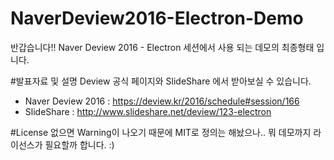 # NaverDeview2016-Electron-Demo
반갑습니다!!
Naver Deview 2016 - Electron 세션에서 사용 되는 데모의 최종형태 입니다.

#발표자료 및 설명
Deview 공식 페이지와 SlideShare 에서 받아보실 수 있습니다.
* Naver Deview 2016 : https://deview.kr/2016/schedule#session/166
* SlideShare : http://www.slideshare.net/deview/123-electron

#License
없으면 Warning이 나오기 때문에 MIT로 정의는 해놨으나..
뭐 데모까지 라이선스가 필요할까 합니다. :)

